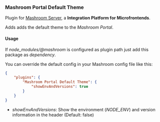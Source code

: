 
### Mashroom Portal Default Theme

Plugin for [Mashroom Server](https://www.mashroom-server.com), a **Integration Platform for Microfrontends**. 

Adds adds the default theme to the _Mashroom Portal_.

#### Usage

If _node_modules/@mashroom_ is configured as plugin path just add this package as _dependency_.

You can override the default config in your Mashroom config file like this:

```json
{
    "plugins": {
        "Mashroom Portal Default Theme": {
            "showEnvAndVersions": true
        }
    }
}
```
 * _showEnvAndVersions_: Show the environment (_NODE_ENV_) and version information in the header (Default: false)

